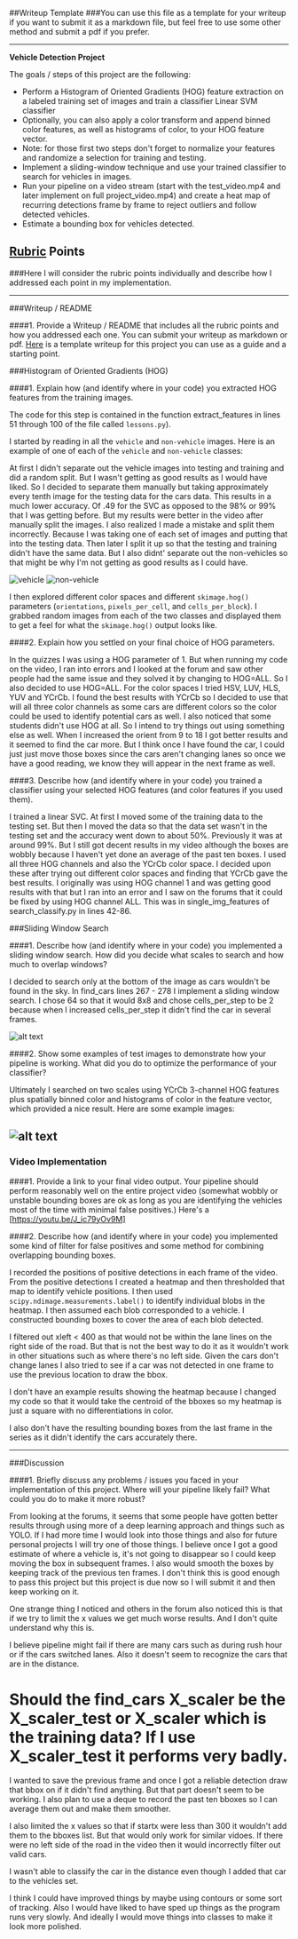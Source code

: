 ##Writeup Template
###You can use this file as a template for your writeup if you want to submit it as a markdown file, but feel free to use some other method and submit a pdf if you prefer.

---

**Vehicle Detection Project**

The goals / steps of this project are the following:

* Perform a Histogram of Oriented Gradients (HOG) feature extraction on a labeled training set of images and train a classifier Linear SVM classifier
* Optionally, you can also apply a color transform and append binned color features, as well as histograms of color, to your HOG feature vector. 
* Note: for those first two steps don't forget to normalize your features and randomize a selection for training and testing.
* Implement a sliding-window technique and use your trained classifier to search for vehicles in images.
* Run your pipeline on a video stream (start with the test_video.mp4 and later implement on full project_video.mp4) and create a heat map of recurring detections frame by frame to reject outliers and follow detected vehicles.
* Estimate a bounding box for vehicles detected.

[//]: # (Image References)
[image1]: image0109.png
[image2]: image3711.png
[image3]: test_image_output.png
[image4]: ./examples/sliding_window.jpg
[image5]: ./examples/bboxes_and_heat.png
[image6]: ./examples/labels_map.png
[image7]: ./examples/output_bboxes.png
[video1]: ./project_video.mp4

## [Rubric](https://review.udacity.com/#!/rubrics/513/view) Points
###Here I will consider the rubric points individually and describe how I addressed each point in my implementation.  

---
###Writeup / README

####1. Provide a Writeup / README that includes all the rubric points and how you addressed each one.  You can submit your writeup as markdown or pdf.  [Here](https://github.com/udacity/CarND-Vehicle-Detection/blob/master/writeup_template.md) is a template writeup for this project you can use as a guide and a starting point.  

###Histogram of Oriented Gradients (HOG)

####1. Explain how (and identify where in your code) you extracted HOG features from the training images.

The code for this step is contained in the function extract_features in lines 51 through 100 of the file called `lessons.py`).  

I started by reading in all the `vehicle` and `non-vehicle` images.  Here is an example of one of each of the `vehicle` and `non-vehicle` classes:

At first I didn't separate out the vehicle images into testing and training and did a random split. But I wasn't getting as good results as I would have liked. So I decided to separate them manually but taking approximately every tenth image for the testing data for the cars data. This results in a much lower accuracy. Of .49 for the SVC as opposed to the 98% or 99% that I was getting before. But my results were better in the video after manually split the images. I also realized I made a mistake and split them incorrectly. Because I was taking one of each set of images and putting that into the testing data. Then later I split it up so that the testing and training didn't have the same data. But I also didnt' separate out the non-vehicles so that might be why I'm not getting as good results as I could have.

![vehicle][image1]
![non-vehicle][image2]

I then explored different color spaces and different `skimage.hog()` parameters (`orientations`, `pixels_per_cell`, and `cells_per_block`).  I grabbed random images from each of the two classes and displayed them to get a feel for what the `skimage.hog()` output looks like.


####2. Explain how you settled on your final choice of HOG parameters.


In the quizzes I was using a HOG parameter of 1. But when running my code on the video, I ran into errors and I looked at the forum and saw other people had the same issue and they 
solved it by changing to HOG=ALL. So I also decided to use HOG=ALL. For the color spaces I tried HSV, LUV, HLS, YUV and YCrCb. I found the best results with YCrCb so I decided to use that will all three color channels as some cars are different colors so the color could be used to identify potential cars as well. I also noticed that some students didn't use HOG at all. So I intend to try things out using something else as well. When I increased the orient from 9 to 18 I got better results and it seemed to find the car more. But I think once I have found the car, I could just just move those boxes since the cars aren't changing lanes so once we have a good reading, we know they will appear in the next frame as well. 

####3. Describe how (and identify where in your code) you trained a classifier using your selected HOG features (and color features if you used them).

I trained a linear SVC. At first I moved some of the training data to the testing set. But then I moved the data so that the data set wasn't in the testing set and the accuracy went down to about 50%. Previously it was at around 99%. But I still got decent results in my video although the boxes are wobbly because I haven't yet done an average of the past ten boxes. I used all three HOG channels and also the YCrCb color space. I decided upon these after trying out different color spaces and finding that YCrCb gave the best results. I originally was using HOG channel 1 and was getting good results with that but I ran into an error and I saw on the forums that it could be fixed by using HOG channel ALL. This was in single_img_features of search_classify.py in lines 42-86. 

###Sliding Window Search

####1. Describe how (and identify where in your code) you implemented a sliding window search.  How did you decide what scales to search and how much to overlap windows?

I decided to search only at the bottom of the image as cars wouldn't be found in the sky. In find_cars lines 267 - 278 I implement a sliding window search. I chose 64 so that it would 8x8 and chose cells_per_step to be 2 because when I increased cells_per_step it didn't find the car in several frames. 

![alt text][image3]

####2. Show some examples of test images to demonstrate how your pipeline is working.  What did you do to optimize the performance of your classifier?

Ultimately I searched on two scales using YCrCb 3-channel HOG features plus spatially binned color and histograms of color in the feature vector, which provided a nice result.  Here are some example images:

![alt text][image3]
---

### Video Implementation

####1. Provide a link to your final video output.  Your pipeline should perform reasonably well on the entire project video (somewhat wobbly or unstable bounding boxes are ok as long as you are identifying the vehicles most of the time with minimal false positives.)
Here's a [https://youtu.be/J_ic79yOv9M]


####2. Describe how (and identify where in your code) you implemented some kind of filter for false positives and some method for combining overlapping bounding boxes.

I recorded the positions of positive detections in each frame of the video.  From the positive detections I created a heatmap and then thresholded that map to identify vehicle positions.  I then used `scipy.ndimage.measurements.label()` to identify individual blobs in the heatmap.  I then assumed each blob corresponded to a vehicle.  I constructed bounding boxes to cover the area of each blob detected.  

I filtered out xleft < 400 as that would not be within the lane lines on the right side of the road. But that is not the best way to do it as it wouldn't work in other situations such as where there's no left side. Given the cars don't change lanes I also tried to see if a car was not detected in one frame to use the previous location to draw the bbox.

I don't have an example results showing the heatmap because I changed my code so that it would take the centroid of the bboxes so my heatmap is just a square with no differentiations in color.

I also don't have the resulting bounding boxes from the last frame in the series as it didn't identify the cars accurately there.

---

###Discussion

####1. Briefly discuss any problems / issues you faced in your implementation of this project.  Where will your pipeline likely fail?  What could you do to make it more robust?

From looking at the forums, it seems that some people have gotten better results through using more of a deep learning approach and things such as YOLO. If I had more time I would look into those things and also for future personal projects I will try one of those things. I believe once I got a good estimate of where a vehicle is, it's not going to disappear so I could keep moving the box in subsequent frames. I also would smooth the  boxes by keeping track of the previous ten frames. I don't think this is good enough to pass this project but this project is due now so I will submit it and then keep working on it. 

One strange thing I noticed and others in the forum also noticed this is that if we try to limit the x values we get much worse results. And I don't quite understand why this is. 

I believe pipeline might fail if there are many cars such as during rush hour or if the cars switched lanes. Also it doesn't seem to recognize the cars that are in the distance. 

# Should the find_cars X_scaler be the X_scaler_test or X_scaler which is the training data? If I use X_scaler_test it performs very badly. 

I wanted to save the previous frame and once I got a reliable detection draw that bbox on if it didn't find anything. But that part doesn't seem to be working. I also plan to use a deque to record the past ten bboxes so I can average them out and make them smoother. 

I also limited the x values so that if startx were less than 300 it wouldn't add them to the bboxes list. But that would only work for similar vidoes. If there were no left side of the road in the video then it would incorrectly filter out valid cars.

I wasn't able to classify the car in the distance even though I added that car to the vehicles set. 

I think I could have improved things by maybe using contours or some sort of tracking. Also I would have liked to have sped up things as the program runs very slowly. 
And ideally I would move things into classes to make it look more polished.
